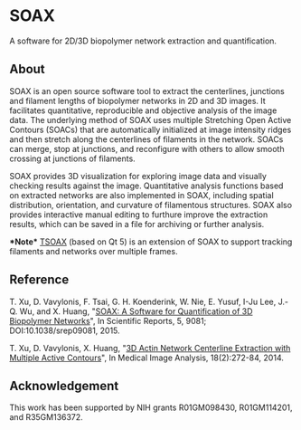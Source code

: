 # SOAX
A software for 2D/3D biopolymer network extraction and quantification.

About
-----
SOAX is an open source software tool to extract the centerlines, junctions and filament lengths of biopolymer networks in 2D and 3D images. It facilitates quantitative, reproducible and objective analysis of the image data. The underlying method of SOAX uses multiple Stretching Open Active Contours (SOACs) that are automatically initialized at image intensity ridges and then stretch along the centerlines of filaments in the network. SOACs can merge, stop at junctions, and reconfigure with others to allow smooth crossing at junctions of filaments.

SOAX provides 3D visualization for exploring image data and visually checking results against the image. Quantitative analysis functions based on extracted networks are also implemented in SOAX, including spatial distribution, orientation, and curvature of filamentous structures. SOAX also provides interactive manual editing to furthure improve the extraction results, which can be saved in a file for archiving or further analysis.

**\*Note\*** [TSOAX](https://github.com/tix209/TSOAX) (based on Qt 5) is an extension of SOAX to support tracking filaments and networks over multiple frames.

Reference
---------
T. Xu, D. Vavylonis, F. Tsai, G. H. Koenderink, W. Nie, E. Yusuf, I-Ju Lee, J.-Q. Wu, and X. Huang, "[SOAX: A Software for Quantification of 3D Biopolymer Networks](http://www.nature.com/srep/2015/150313/srep09081/full/srep09081.html)", In Scientific Reports, 5, 9081; DOI:10.1038/srep09081, 2015.

T. Xu, D. Vavylonis, X. Huang, "[3D Actin Network Centerline Extraction with Multiple Active Contours](http://www.sciencedirect.com/science/article/pii/S136184151300159X)", In Medical Image Analysis, 18(2):272-84, 2014.

Acknowledgement
---------------
This work has been supported by NIH grants R01GM098430, R01GM114201, and R35GM136372.
